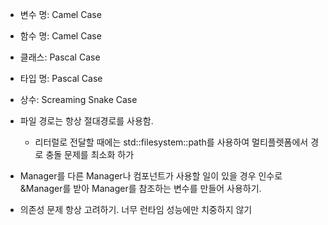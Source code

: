 - 변수 명: Camel Case 
- 함수 명: Camel Case
- 클래스: Pascal Case
- 타입 명: Pascal Case
- 상수: Screaming Snake Case

- 파일 경로는 항상 절대경로를 사용함.
  - 리터럴로 전달할 때에는 std::filesystem::path를 사용하여 멀티플렛폼에서 경로 충돌 문제를 최소화 하가

- Manager를 다른 Manager나 컴포넌트가 사용할 일이 있을 경우 인수로 &Manager를 받아 Manager를 참조하는 변수를 만들어 사용하기.

- 의존성 문제 항상 고려하기. 너무 런타임 성능에만 치중하지 않기